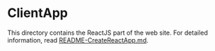 # ClientApp

This directory contains the ReactJS part of the web site. 
For detailed information, read [README-CreateReactApp.md](./README-CreateReactApp.md).